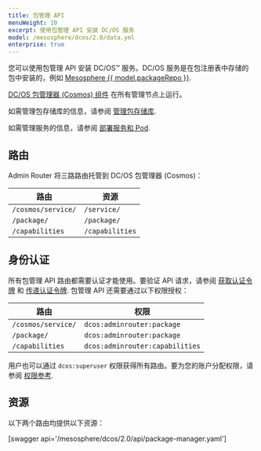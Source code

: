 ```yaml
---
title: 包管理 API
menuWeight: 10
excerpt: 使用包管理 API 安装 DC/OS 服务
model: /mesosphere/dcos/2.0/data.yml
enterprise: true
---
```


您可以使用包管理 API 安装 DC/OS&trade; 服务。DC/OS 服务是在包注册表中存储的包中安装的，例如 [Mesosphere {{ model.packageRepo }}](/mesosphere/dcos/cn/2.0/overview/concepts/#mesosphere-universe).

[DC/OS 包管理器 (Cosmos) 组件](/mesosphere/dcos/cn/2.0/overview/architecture/components/#dcos-package-manager) 在所有管理节点上运行。

如需管理包存储库的信息，请参阅 [管理包存储库](/mesosphere/dcos/cn/2.0/administering-clusters/package-registry/).

如需管理服务的信息，请参阅 [部署服务和 Pod](/mesosphere/dcos/cn/2.0/deploying-services/).


## 路由
Admin Router 将三路路由托管到 DC/OS 包管理器 (Cosmos)：

| 路由 | 资源 |
|-------|----------|
| `/cosmos/service/` | `/service/` |
| `/package/` | `/package/` |
| `/capabilities` | `/capabilities` |


## 身份认证

所有包管理 API 路由都需要认证才能使用。要验证 API 请求，请参阅 [获取认证令牌](/mesosphere/dcos/cn/2.0/security/ent/iam-api/#obtaining-an-authentication-token) 和 [传递认证令牌](/mesosphere/dcos/cn/2.0/security/ent/iam-api/#passing-an-authentication-token). 包管理 API 还需要通过以下权限授权：

| 路由 | 权限 |
|-------|----------|
| `/cosmos/service/` | `dcos:adminrouter:package` |
| `/package/` | `dcos:adminrouter:package` |
| `/capabilities` | `dcos:adminrouter:capabilities` |

用户也可以通过 `dcos:superuser` 权限获得所有路由。要为您的账户分配权限，请参阅 [权限参考](/mesosphere/dcos/cn/2.0/security/ent/perms-reference/).


## 资源

以下两个路由均提供以下资源：

[swagger api='/mesosphere/dcos/2.0/api/package-manager.yaml']
